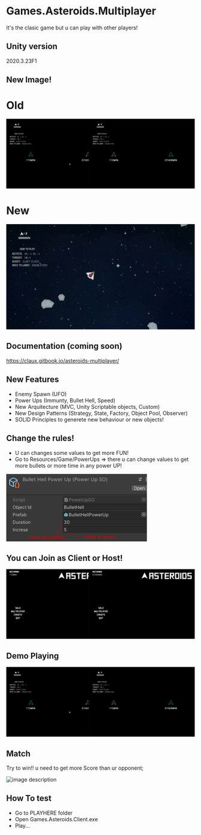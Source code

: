 # Games.Asteroids.Multiplayer
It's the clasic game but u can play with other players!

## Unity version

2020.3.23F1

## New Image!
# Old
![image description](Images/Playing.gif)
# New
![image description](Images/NewImage.gif)

## Documentation (coming soon)
https://claux.gitbook.io/asteroids-multiplayer/

## New Features

- Enemy Spawn (UFO)
- Power Ups (Immunty, Bullet Hell, Speed)
- New Arquitecture (MVC, Unity Scriptable objects, Custom)
- New Design Patterns (Strategy, State, Factory, Object Pool, Observer)
- SOLID Principles to generete new behaviour or new objects!

## Change the rules!

- U can changes some values to get more FUN!
- Go to Resources/Game/PowerUps => there u can change values to get more bullets or more time in any power UP!

![Change Duration and Bullets!](Images/PowerUpSO.png)

## You can Join as Client or Host!

![image description](Images/JoinToMatch.gif)

## Demo Playing

![image description](Images/Playing.gif)

## Match

Try to win!! u need to get more Score than ur opponent;

![image description](Images/EndMatch.gif)

## How To test

- Go to PLAYHERE folder
- Open Games.Asteroids.Client.exe
- Play...